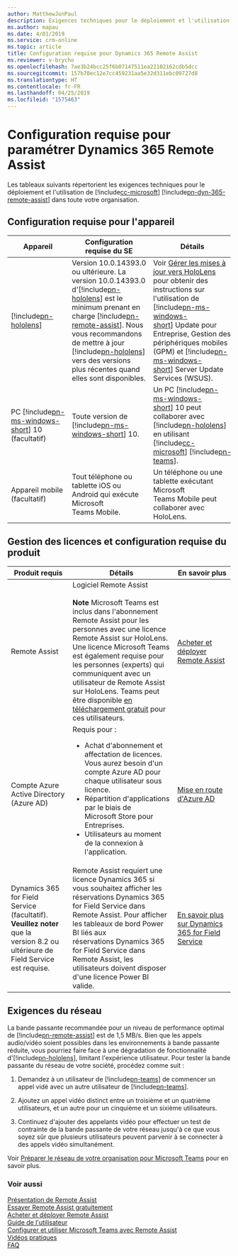 ```yaml
---
author: MatthewJonPaul
description: Exigences techniques pour le déploiement et l'utilisation de Microsoft Dynamics 365 Remote Assist
ms.author: mapau
ms.date: 4/01/2019
ms.service: crm-online
ms.topic: article
title: Configuration requise pour Dynamics 365 Remote Assist
ms.reviewer: v-brycho
ms.openlocfilehash: 7ae3b24bcc25f6b07147511ea22102162cdb5dcc
ms.sourcegitcommit: 157b70ec12e7cc459231aa5e32d311ebc09727d8
ms.translationtype: HT
ms.contentlocale: fr-FR
ms.lasthandoff: 04/25/2019
ms.locfileid: "1575463"
---
```

# <a name="requirements-for-setting-up-dynamics-365-remote-assist"></a>Configuration requise pour paramétrer Dynamics 365 Remote Assist

Les tableaux suivants répertorient les exigences techniques pour le déploiement et l'utilisation de [!include[cc-microsoft](../includes/cc-microsoft.md)] [!include[pn-dyn-365-remote-assist](../includes/pn-dyn-365-remote-assist.md)] dans toute votre organisation.

## <a name="device-requirements"></a>Configuration requise pour l'appareil

| **Appareil**               | **Configuration requise du SE**                                                                                                                                                  | **Détails**                                                                                                                                                                                                                    |
|--------------------------|----------------------------------------------------------------------------------------------------------------------------------------------------------------------|--------------------------------------------------------------------------------------------------------------------------------------------------------------------------------------------------------------------------------|
| [!include[pn-hololens](../includes/pn-hololens.md)]                 | Version 10.0.14393.0 ou ultérieure. La version 10.0.14393.0 d'[!include[pn-hololens](../includes/pn-hololens.md)] est le minimum prenant en charge [!include[pn-remote-assist](../includes/pn-remote-assist.md)]. Nous vous recommandons de mettre à jour [!include[pn-hololens](../includes/pn-hololens.md)] vers des versions plus récentes quand elles sont disponibles. | Voir [Gérer les mises à jour vers HoloLens](https://docs.microsoft.com/en-us/HoloLens/hololens-updates) pour obtenir des instructions sur l'utilisation de [!include[pn-ms-windows-short](../includes/pn-ms-windows-short.md)] Update pour Entreprise, Gestion des périphériques mobiles (GPM) et [!include[pn-ms-windows-short](../includes/pn-ms-windows-short.md)] Server Update Services (WSUS). |
| PC [!include[pn-ms-windows-short](../includes/pn-ms-windows-short.md)] 10 (facultatif) | Toute version de [!include[pn-ms-windows-short](../includes/pn-ms-windows-short.md)] 10.| Un PC [!include[pn-ms-windows-short](../includes/pn-ms-windows-short.md)] 10 peut collaborer avec [!include[pn-hololens](../includes/pn-hololens.md)] en utilisant [!include[cc-microsoft](../includes/cc-microsoft.md)] [!include[pn-teams](../includes/pn-teams.md)].|
|Appareil mobile (facultatif)|Tout téléphone ou tablette iOS ou Android qui exécute Microsoft Teams Mobile.|Un téléphone ou une tablette exécutant Microsoft Teams Mobile peut collaborer avec HoloLens.|

## <a name="licensing-and-product-requirements"></a>Gestion des licences et configuration requise du produit

| **Produit requis**|**Détails**|**En savoir plus**|
|---------------|-------------------------------------------------------|----------------------------------------------------------|
|Remote Assist|Logiciel Remote Assist<br></br>**Note** Microsoft Teams est inclus dans l'abonnement Remote Assist pour les personnes avec une licence Remote Assist sur HoloLens. Une licence Microsoft Teams est également requise pour les personnes (experts) qui communiquent avec un utilisateur de Remote Assist sur HoloLens. Teams peut être disponible [en téléchargement gratuit](https://teams.microsoft.com/downloads) pour ces utilisateurs.| [Acheter et déployer Remote Assist](../licensing/buy-and-deploy.md)|
|Compte Azure Active Directory (Azure AD)|Requis pour : <ul><li>Achat d'abonnement et affectation de licences. Vous aurez besoin d'un compte Azure AD pour chaque utilisateur sous licence. </li><li>Répartition d'applications par le biais de Microsoft Store pour Entreprises. </li><li>Utilisateurs au moment de la connexion à l'application. </ul> | [Mise en route d'Azure AD](https://docs.microsoft.com/en-us/azure/active-directory/fundamentals/get-started-azure-ad) |
| Dynamics 365 for Field Service (facultatif). **Veuillez noter** que la version 8.2 ou ultérieure de Field Service est requise. |Remote Assist requiert une licence Dynamics 365 si vous souhaitez afficher les réservations Dynamics 365 for Field Service dans Remote Assist. Pour afficher les tableaux de bord Power BI liés aux réservations Dynamics 365 for Field Service dans Remote Assist, les utilisateurs doivent disposer d'une licence Power BI valide. | [En savoir plus sur Dynamics 365 for Field Service](https://dynamics.microsoft.com/en-us/field-service/overview/)|

## <a name="network-requirements"></a>Exigences du réseau

La bande passante recommandée pour un niveau de performance optimal de [!include[pn-remote-assist](../includes/pn-remote-assist.md)] est de 1,5 MB/s.
Bien que les appels audio/vidéo soient possibles dans les environnements à bande passante réduite, vous pourriez faire face à une dégradation de fonctionnalité d'[!include[pn-hololens](../includes/pn-hololens.md)], limitant l'expérience utilisateur. Pour tester la bande passante du réseau de votre société, procédez comme suit :

1.  Demandez à un utilisateur de [!include[pn-teams](../includes/pn-teams.md)] de commencer un appel vidé avec un autre utilisateur de [!include[pn-teams](../includes/pn-teams.md)].

2.  Ajoutez un appel vidéo distinct entre un troisième et un quatrième utilisateurs, et un autre pour un cinquième et un sixième utilisateurs.

3.  Continuez d'ajouter des appelants vidéo pour effectuer un test de contrainte de la bande passante de votre réseau jusqu'à ce que vous soyez sûr que plusieurs utilisateurs peuvent parvenir à se connecter à des appels vidéo simultanément.

Voir [Préparer le réseau de votre organisation pour Microsoft Teams](https://docs.microsoft.com/en-us/MicrosoftTeams/prepare-network) pour en savoir plus.

### <a name="see-also"></a>Voir aussi
[Présentation de Remote Assist](index.md)<br/>
[Essayer Remote Assist gratuitement](try-remote-assist-free.md)<br/>
[Acheter et déployer Remote Assist](buy-and-deploy-remote-assist.md)<br>
[Guide de l'utilisateur](user-guide.md)<br/>
[Configurer et utiliser Microsoft Teams avec Remote Assist](use-microsoft-teams-with-remote-assist.md)<br/>
[Vidéos pratiques](https://go.microsoft.com/fwlink/p/?linkid=2021485)<br/>
[FAQ](faq.md)<br/>
